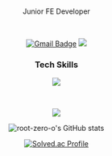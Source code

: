<div align="center">

 
<br>

Junior FE Developer

 <br>

[![Gmail Badge](https://img.shields.io/badge/Gmail-d14836?style=flat-square&logo=Gmail&logoColor=white&link=rootzero17@gmail.com)](mailto:rootzero17@gmail.com)
 <a href="https://www.instagram.com/root_zero3o"><img src="https://img.shields.io/badge/Instagram-E4405F?style=flat-square&logo=Instagram&logoColor=white"/></a>

### Tech Skills

 
 <p herf="https://skillicons.dev">
  <img src="https://skillicons.dev/icons?i=js,ts,react,nextjs,firebase,styledcomponents,tailwindcss,redux,figma,git,graphql,apollo&perline=6"/>
</p>
 
<br/>
 
 <a href="https://opgc.me/#/users/root-zero-o" target="_blank"><img src="https://api.opgc.me/githubs/users/root-zero-o/tag/?theme=basic" /></a>
 
 
![root-zero-o's GitHub stats](https://github-readme-stats.vercel.app/api?username=root-zero-o&show_icons=true&theme=dark)

[![Solved.ac Profile](http://mazassumnida.wtf/api/generate_badge?boj=rootzero17)](https://solved.ac/rootzero17)


</div>
